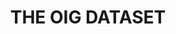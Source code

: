 ---
layout: page
title: THE OIG DATASET
description: The Open Instruction Generalist (OIG) dataset is a large open source instruction dataset that currently contains ~43M instructions.
img:
importance: 1
category: posttraining
related_publications: true
redirect: https://laion.ai/blog/oig-dataset/
---